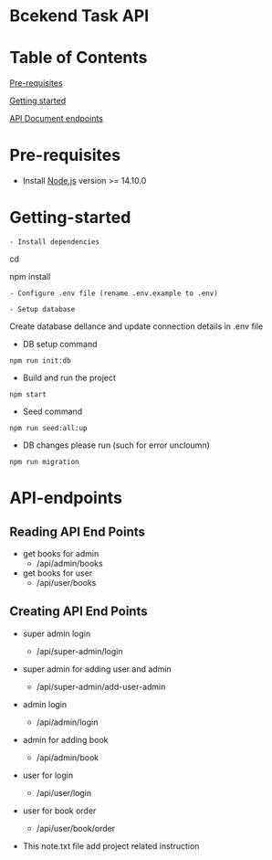 # Bcekend Task  API

# Table of Contents
[Pre-requisites](#Pre-requisites)

[Getting started](#Getting-started)

[API Document endpoints](#API-endpoints)

# Pre-requisites
- Install [Node.js](https://nodejs.org/en/) version >= 14.10.0

# Getting-started
```
- Install dependencies

```
cd <project-name>

npm install
```
- Configure .env file (rename .env.example to .env)

- Setup database
```
Create database dellance and update connection details in .env file
- DB setup command
```
npm run init:db
```

- Build and run the project
```
npm start
```

- Seed command
```
npm run seed:all:up
```
- DB changes please run (such for error uncloumn)
```
npm run migration
```
# API-endpoints
## Reading API End Points
  - get books for admin 
    - /api/admin/books
  - get books for user
    - /api/user/books
    
## Creating API End Points
  - super admin login
    - /api/super-admin/login
  - super admin for adding user and admin
    - /api/super-admin/add-user-admin
  - admin login 
    - /api/admin/login
  - admin for adding book
    - /api/admin/book
  - user for login
    - /api/user/login
  - user for book order
    - /api/user/book/order


  

- This note.txt file add project related instruction